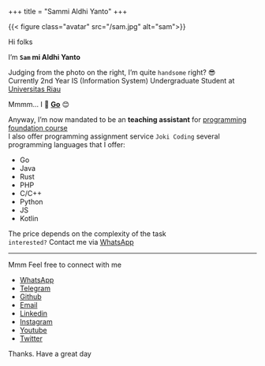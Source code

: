 +++
title = "Sammi Aldhi Yanto"
+++

{{< figure class="avatar" src="/sam.jpg" alt="sam">}}

Hi folks

I’m **`Sam` mi Aldhi Yanto**

Judging from the photo on the right, I’m quite `handsome` right? 😎\
Currently 2nd Year IS (Information System) Undergraduate Student at [Universitas Riau](https://unri.ac.id/en/)

Mmmm... I 💝 **[Go](https://golang.org)** 😊

Anyway, I’m now mandated to be an **teaching assistant** for [programming foundation course](https://programming-concept.netlify.app)\
I also offer programming assignment service `Joki Coding`
several programming languages that I offer:

* Go
* Java
* Rust
* PHP
* C/C++
* Python
* JS
* Kotlin

The price depends on the complexity of the task\
`interested?` Contact me via [WhatsApp](https://wa.link/2gi8t7)

---


Mmm Feel free to connect with me
* [WhatsApp](https://wa.link/2gi8t7)
* [Telegram](https://t.me/SammiDev)
* [Github](https://github.com/SemmiDev)
* [Email](sammidev4@gmail.com)
* [Linkedin](https://id.linkedin.com/in/sammi-aldhi-yanto-48a11a196)
* [Instagram](https://www.instagram.com/sammidev_/)
* [Youtube](https://www.youtube.com/channel/UCf9eTh_WEnl2NV2ii-F2OZQ)
* [Twitter](https://twitter.com/sammidev_?s=09)

Thanks. Have a great day
